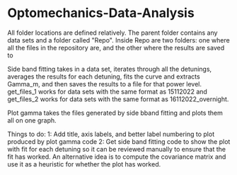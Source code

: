 # Optomechanics-Data-Analysis

All folder locations are defined relatively. The parent folder contains any data sets and a folder called "Repo". Inside Repo are two folders: one where all the files in the repository are, and the other where the results are saved to

Side band fitting takes in a data set, iterates through all the detunings, averages the results for each detuning, fits the curve and extracts Gamma_m, and then saves the results to a file for that power level. get_files_1 works for data sets with the same format as 15112022 and get_files_2 works for data sets with the same format as 16112022_overnight.

Plot gamma takes the files generated by side bband fitting and plots them all on one graph.

Things to do:
1: Add title, axis labels, and better label numbering to plot produced by plot gamma code
2: Get side band fitting code to show the plot with fit for each detuning so it can be reviewed manually to ensure that the fit has worked. An alternative idea is to compute the covariance matrix and use it as a heuristic for whether the plot has worked.
